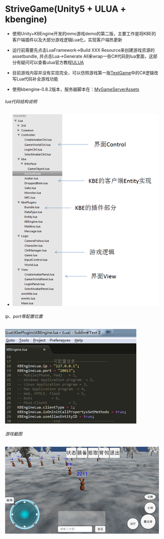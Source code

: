 # StriveGame(Unity5 + ULUA + kbengine)

* 使用Unity+KBEngine开发的mmo游戏demo的第二版，主要工作是将KBE的客户端插件以及大部分游戏逻辑Lua化，实现客户端热更新

* 运行前需要先点击LuaFramework->Build XXX Resource来创建游戏资源的assetbundle, 并点击Lua->Generate All来wrap一些C#代码到lua里面，这部分有疑问可以查看ulua官方教程[ULUA](https://github.com/jarjin/LuaFramework_UGUI)

* 目前游戏内容并没有实现完全，可以仿照游戏第一版[TestGame](https://github.com/liuxq/TestGame)中的C#逻辑改写Lua代码补全游戏功能

* 使用kbengine-0.8.2版本，服务器脚本在：[MyGameServerAssets](https://github.com/liuxq/MyGameServerAssets.git)

###### lua代码结构说明   
* ![ui-demo](/structure.png)
###### ip、port等配置位置
![ui-demo2](/config.png)
###### 游戏截图
![ui-demo2](/strivegamedemo.png)
